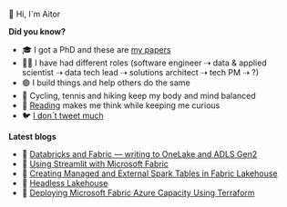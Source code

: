 👋 Hi, I´m Aitor

<!--
**murggu/murggu** is a ✨ _special_ ✨ repository because its `README.md` (this file) appears on your GitHub profile.

Here are some ideas to get you started:

- 🔭 I’m currently working on ...
- 🌱 I’m currently learning ...
- 👯 I’m looking to collaborate on ...
- 🤔 I’m looking for help with ...
- 💬 Ask me about ...
- 📫 How to reach me: ...
- 😄 Pronouns: ...
- ⚡ Fun fact: ...
-->

**Did you know?**
- 🎓 I got a PhD and these are [my papers](https://dblp.org/pid/131/3507.html)
- 🧑‍💻 I have had different roles (software engineer ⇢ data & applied scientist ⇢ data tech lead ⇢ solutions architect ⇢ tech PM ⇢ ?)
- 🟢 I build things and help others do the same
- 🚴 Cycling, tennis and hiking keep my body and mind balanced
- 📖 [Reading](https://github.com/murggu/murggu/blob/main/books.md) makes me think while keeping me curious
- 🐦 [I don´t tweet much](https://twitter.com/murggu)

**Latest blogs**
- 📃 [Databricks and Fabric — writing to OneLake and ADLS Gen2](https://murggu.medium.com/databricks-and-fabric-writing-to-onelake-and-adls-gen2-671dcf24cf33)
- 📃 [Using Streamlit with Microsoft Fabric](https://medium.com/@murggu/using-streamlit-with-fabric-ebb0998ccc7f)
- 📃 [Creating Managed and External Spark Tables in Fabric Lakehouse](https://medium.com/@murggu/creating-managed-and-external-spark-tables-in-fabric-lakehouse-ef6212e75e81)
- 📃 [Headless Lakehouse](https://medium.com/microsoftazure/headless-lakehouse-63b0a5d27068)
- 📃 [Deploying Microsoft Fabric Azure Capacity Using Terraform](https://murggu.medium.com/deploying-microsoft-fabric-azure-capacity-using-terraform-8dfcbab16f64)

